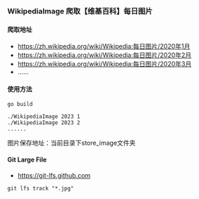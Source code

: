 ### WikipediaImage 爬取【维基百科】每日图片

#### 爬取地址

- https://zh.wikipedia.org/wiki/Wikipedia:每日图片/2020年1月
- https://zh.wikipedia.org/wiki/Wikipedia:每日图片/2020年2月
- https://zh.wikipedia.org/wiki/Wikipedia:每日图片/2020年3月
- ......

#### 使用方法

```shell
go build

./WikipediaImage 2023 1
./WikipediaImage 2023 2
......
```

图片保存地址：当前目录下store_image文件夹

#### Git Large File

- https://git-lfs.github.com

```shell
git lfs track "*.jpg"
```